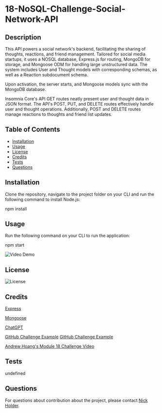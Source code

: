 # 18-NoSQL-Challenge-Social-Network-API

## Description
This API powers a social network's backend, facilitating the sharing of thoughts, reactions, and friend management. Tailored for social media startups, it uses a NOSQL database, Express.js for routing, MongoDB for storage, and Mongoose ODM for handling large unstructured data. The system includes User and Thought models with corresponding schemas, as well as a Reaction subdocument schema.

Upon activation, the server starts, and Mongoose models sync with the MongoDB database.

Insomnia Core's API GET routes neatly present user and thought data in JSON format. The API's POST, PUT, and DELETE routes effectively handle user and thought operations. Additionally, POST and DELETE routes manage reactions to thoughts and friend list updates.

## Table of Contents
  - [Installation](#installation)
  - [Usage](#usage)
  - [License](#license)
  - [Credits](#credits)
  - [Tests](#tests)
  - [Questions](#questions)

  ## Installation
  Clone the repository, navigate to the project folder on your CLI and run the following command to install Node.js:

npm install

## Usage
Run the following command on your CLI to run the application:

npm start

![Video Demo]()

## License
  ![License](https://img.shields.io/badge/License-MIT-brightgreen)

  ## Credits
  [Express](https://www.npmjs.com/package/express)

  [Mongoose](https://www.npmjs.com/package/mongoose)

  [ChatGPT](https://chat.openai.com/c/278de262-3dcf-4162-a009-1e6f5d8d8acd)

  [GitHub Challenge Example](https://github.com/njthanhtrang/18.-NoSQL-Challenge-Social-Network-API)
  [GitHub Challenge Example](https://github.com/Grunt395/Module-18-Challenge)
  
  [Andrew Hoang's Module 18 Challenge Video](https://zoom.us/rec/play/u1ASslllh6Nd1g1aZtE148HTyL2xwggpGZQGcjV0Tkodqaj3xgNC2RYrEuJ_Ho8b-uR7hOR6WbCZkmhQ.CNKoBLqMYRrY2hIE?continueMode=true)

  ## Tests
  undefined

  ## Questions
  For questions about contribution about the project, please contact [Nick Holder](mailto:ngholder@hotmail.com).

